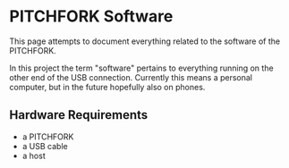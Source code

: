 # PITCHFORK Software

This page attempts to document everything related to the software of the PITCHFORK.

In this project the term "software" pertains to everything running on
the other end of the USB connection. Currently this means a personal
computer, but in the future hopefully also on phones.

## Hardware Requirements

- a PITCHFORK
- a USB cable
- a host
